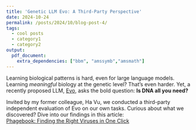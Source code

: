 ```yaml
---
title: 'Genetic LLM Evo: A Third-Party Perspective'
date: 2024-10-24
permalink: /posts/2024/10/blog-post-4/
tags:
  - cool posts
  - category1
  - category2
output: 
  pdf_document:
    extra_dependencies: ["bbm", "amssymb","amsmath"]
---
```


Learning biological patterns is hard, even for large language models. Learning *meaningful* biology at the genetic level? That’s even harder. Yet, a recently proposed LLM, [Evo](https://arcinstitute.org/news/blog/evo), asks the bold question: **Is DNA all you need?**

Invited by my former colleague, Ha Vu, we conducted a third-party independent evaluation of Evo on our own tasks. Curious about what we discovered? Dive into our findings in this article:  
[Phagebook: Finding the Right Viruses in One Click](https://open.substack.com/pub/phagebookwins/p/phagebook-finding-the-right-viruses?r=4kxgtf&utm_campaign=post&utm_medium=web)
